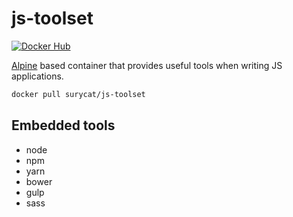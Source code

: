 # js-toolset

[![Docker Hub](https://img.shields.io/docker/pulls/surycat/js-toolset.svg)](https://hub.docker.com/r/surycat/js-toolset)

[Alpine](https://hub.docker.com/_/alpine/) based container that provides useful tools when writing JS applications.

```bash
docker pull surycat/js-toolset
```

## Embedded tools

* node
* npm
* yarn
* bower
* gulp
* sass
